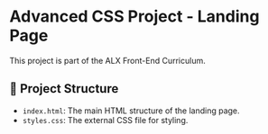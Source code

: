 # Advanced CSS Project - Landing Page

This project is part of the ALX Front-End Curriculum.

## 📄 Project Structure

- `index.html`: The main HTML structure of the landing page.
- `styles.css`: The external CSS file for styling.